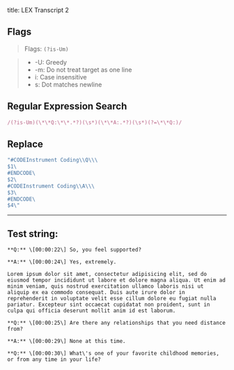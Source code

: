 title: LEX Transcript 2

## Flags

> Flags: `(?is-Um)`

> * -U: Greedy
> * -m: Do not treat target as one line
> * i: Case insensitive
> * s: Dot matches newline

## Regular Expression Search

```ruby
/(?is-Um)(\*\*Q:\*\*.*?)(\s*)(\*\*A:.*?)(\s*)(?=\*\*Q:)/
```

## Replace

```ruby
"#CODEInstrument Coding\\Q\\\
$1\
#ENDCODE\
$2\
#CODEInstrument Coding\\A\\\
$3\
#ENDCODE\
$4\"
```

---

## Test string:

```text
**Q:** \[00:00:22\] So, you feel supported?

**A:** \[00:00:24\] Yes, extremely.

Lorem ipsum dolor sit amet, consectetur adipisicing elit, sed do eiusmod tempor incididunt ut labore et dolore magna aliqua. Ut enim ad minim veniam, quis nostrud exercitation ullamco laboris nisi ut aliquip ex ea commodo consequat. Duis aute irure dolor in reprehenderit in voluptate velit esse cillum dolore eu fugiat nulla pariatur. Excepteur sint occaecat cupidatat non proident, sunt in culpa qui officia deserunt mollit anim id est laborum.

**Q:** \[00:00:25\] Are there any relationships that you need distance from?

**A:** \[00:00:29\] None at this time.

**Q:** \[00:00:30\] What\'s one of your favorite childhood memories, or from any time in your life?

```



